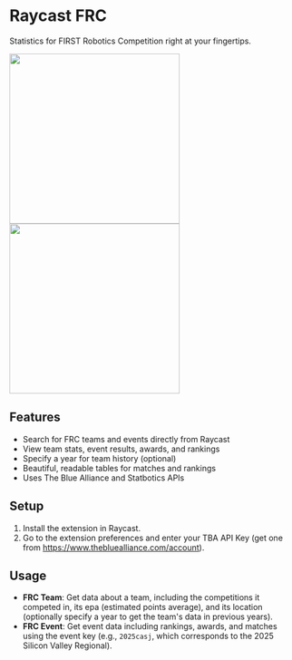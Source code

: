 # Raycast FRC

Statistics for FIRST Robotics Competition right at your fingertips.

<img src="https://hc-cdn.hel1.your-objectstorage.com/s/v3/0d15ad05e4eaf6b5ec2b91cb9c475db996869eba_screenshot_2025-08-14_at_5.14.54___pm.png" width="300"/> <img src="https://hc-cdn.hel1.your-objectstorage.com/s/v3/9f1a13dfedd656d626140f501add372e6d1b7b92_screenshot_2025-08-14_at_5.15.01___pm.png" width="300"/>

## Features

- Search for FRC teams and events directly from Raycast
- View team stats, event results, awards, and rankings
- Specify a year for team history (optional)
- Beautiful, readable tables for matches and rankings
- Uses The Blue Alliance and Statbotics APIs

## Setup

1. Install the extension in Raycast.
2. Go to the extension preferences and enter your TBA API Key (get one from https://www.thebluealliance.com/account).

## Usage

- **FRC Team**: Get data about a team, including the competitions it competed in, its epa (estimated points average), and its location (optionally specify a year to get the team's data in previous years).
- **FRC Event**: Get event data including rankings, awards, and matches using the event key (e.g., `2025casj`, which corresponds to the 2025 Silicon Valley Regional).
